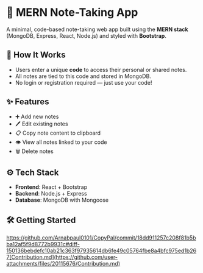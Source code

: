 # 📝 MERN Note-Taking App

A minimal, code-based note-taking web app built using the **MERN stack** (MongoDB, Express, React, Node.js) and styled with **Bootstrap**.

## 🔑 How It Works

- Users enter a unique **code** to access their personal or shared notes.
- All notes are tied to this code and stored in MongoDB.
- No login or registration required — just use your code!

## ✨ Features

- ➕ Add new notes
- 🖊️ Edit existing notes
- 📋 Copy note content to clipboard
- 👁️ View all notes linked to your code
- 🗑️ Delete notes

## ⚙️ Tech Stack

- **Frontend**: React + Bootstrap
- **Backend**: Node.js + Express
- **Database**: MongoDB with Mongoose

## 🛠️ Getting Started

https://github.com/Arnabpaul0101/CopyPal/commit/18dd911257c208f81b5bba12af5f9d8772b9931c#diff-150136bebdefc10ab21c363f97935614db6fe49c05764fbe8a4bfc975ed1b267[Contribution.md](https://github.com/user-attachments/files/20115676/Contribution.md)

